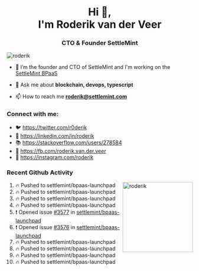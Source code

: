 <h1 align="center">Hi 👋,<br/> I'm Roderik van der Veer</h1>
<h3 align="center">CTO & Founder SettleMint</h3>

<p align="left"> <img src="https://komarev.com/ghpvc/?username=roderik" alt="roderik" /> </p>

- 🔭 I’m the founder and CTO of SettleMint and I'm working on the [SettleMint BPaaS](https://settlemint.com)

- 💬 Ask me about **blockchain, devops, typescript**

- 📫 How to reach me **roderik@settlemint.com**



### Connect with me:

- 🐦 https://twitter.com/r0derik
- 🏢 https://linkedin.com/in/roderik
- 📚 https://stackoverflow.com/users/278584
- 🙊 https://fb.com/roderik.van.der.veer
- 📸 https://instagram.com/roderik

### Recent Github Activity
<img src="https://github-readme-stats.vercel.app/api?username=roderik&show_icons=true&count_private=true" alt="roderik" align="right" height="190" />

<!--START_SECTION:activity-->
1. 🔥 Pushed to settlemint/bpaas-launchpad
2. 🔥 Pushed to settlemint/bpaas-launchpad
3. 🔥 Pushed to settlemint/bpaas-launchpad
4. 🔥 Pushed to settlemint/bpaas-launchpad
5. ❗️ Opened issue [#3577](https://github.com/settlemint/bpaas-launchpad/issues/3577) in [settlemint/bpaas-launchpad](https://github.com/settlemint/bpaas-launchpad)
6. ❗️ Opened issue [#3576](https://github.com/settlemint/bpaas-launchpad/issues/3576) in [settlemint/bpaas-launchpad](https://github.com/settlemint/bpaas-launchpad)
7. 🔥 Pushed to settlemint/bpaas-launchpad
8. 🔥 Pushed to settlemint/bpaas-launchpad
9. 🔥 Pushed to settlemint/bpaas-launchpad
10. 🔥 Pushed to settlemint/bpaas-launchpad
<!--END_SECTION:activity-->